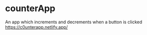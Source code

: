 # counterApp
An app which increments and decrements when a button is clicked 
https://c0unterapp.netlify.app/
